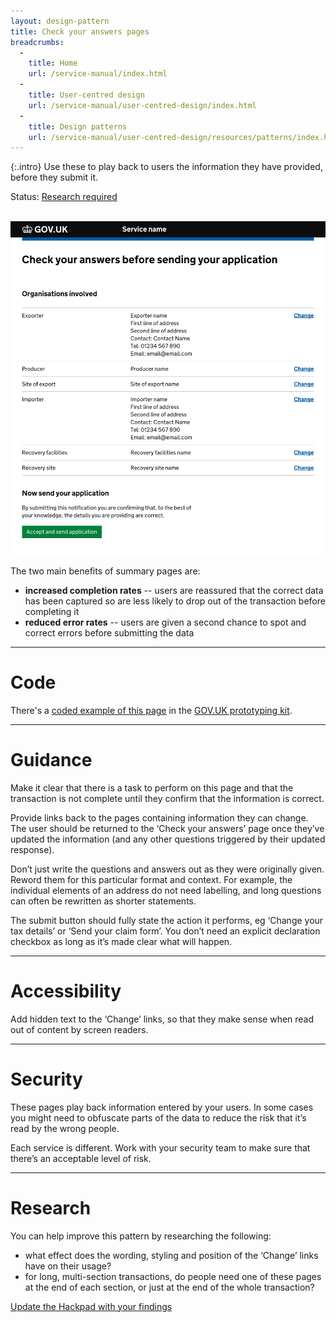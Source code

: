 ```yaml
---
layout: design-pattern
title: Check your answers pages
breadcrumbs:
  -
    title: Home
    url: /service-manual/index.html
  -
    title: User-centred design
    url: /service-manual/user-centred-design/index.html
  -
    title: Design patterns
    url: /service-manual/user-centred-design/resources/patterns/index.html
---
```


{:.intro}
Use these to play back to users the information they have provided, before they submit it.

Status: [Research required](#research)

<br>

<div class="example">
  <a href="http://govuk-prototype-kit.herokuapp.com/examples/check-your-answers-page">
    <img src="/service-manual/assets/images/design-patterns/check-your-answers-page.png" alt="An example of a check your answers page">
  </a>
</div>

The two main benefits of summary pages are:

- **increased completion rates** -- users are reassured that the correct data has been captured so are less likely
to drop out of the transaction before completing it
- **reduced error rates** -- users are given a second chance to spot and correct errors before submitting the data


---

# Code

There's a [coded example of this page](http://govuk-prototype-kit.herokuapp.com/examples/check-your-answers-page) in the [GOV.UK prototyping kit](https://github.com/alphagov/govuk_prototype_kit).


---

# Guidance

Make it clear that there is a task to perform on this page and that the transaction is not complete until they confirm that the information is correct.

Provide links back to the pages containing information they can change. The user should be returned to the ‘Check your answers’ page once they’ve updated the information (and any other questions triggered by their updated response).

Don’t just write the questions and answers out as they were originally given. Reword them for this particular format and context. For example, the individual elements of an address do not need labelling, and long questions can often be rewritten as shorter statements.

The submit button should fully state the action it performs, eg ‘Change your tax details’ or ‘Send your claim form’. You don’t need an explicit declaration checkbox as long as it’s made clear what will happen.


---

# Accessibility

Add hidden text to the ‘Change’ links, so that they make sense when read out of content by screen readers.


---

# Security

These pages play back information entered by your users. In some cases you might need to obfuscate parts of the data to reduce the risk that it’s read by the wrong people.

Each service is different. Work with your security team to make sure that there’s an acceptable level of risk.


---

# Research

You can help improve this pattern by researching the following:

- what effect does the wording, styling and position of the ‘Change’ links have on their usage?
- for long, multi-section transactions, do people need one of these pages at the end of each section, or just at the end of the whole transaction?

[Update the Hackpad with your findings](https://designpatterns.hackpad.com/Check-Your-Answers-page-2DSpTH9J0wU)

